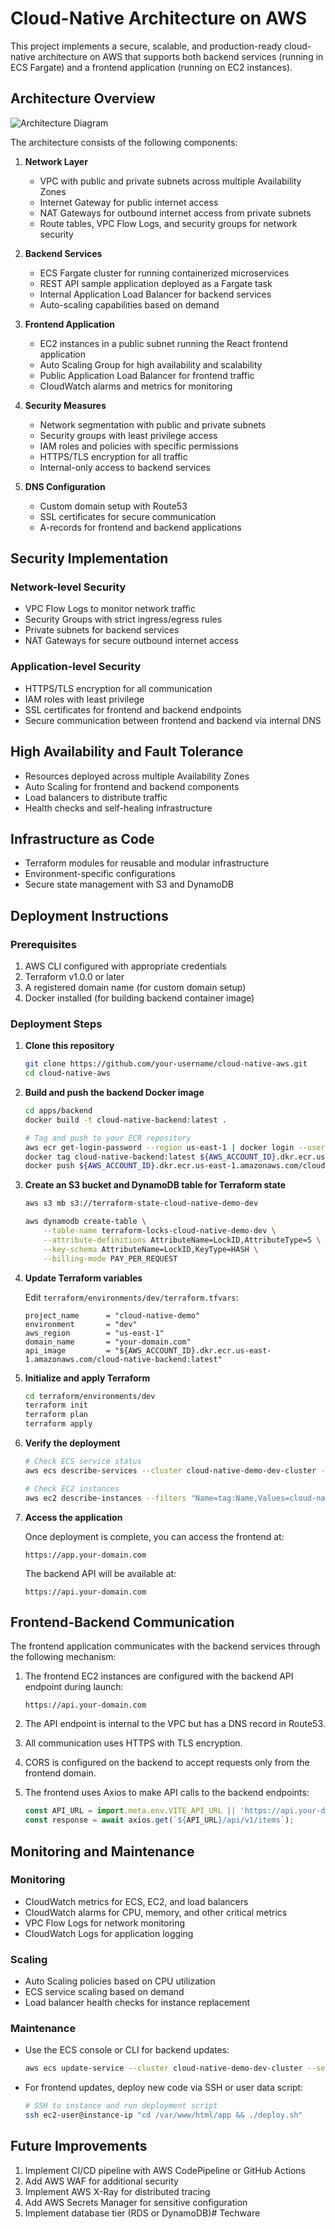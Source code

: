 # Cloud-Native Architecture on AWS

This project implements a secure, scalable, and production-ready cloud-native architecture on AWS that supports both backend services (running in ECS Fargate) and a frontend application (running on EC2 instances).

## Architecture Overview

![Architecture Diagram](architecture_diagram.png)

The architecture consists of the following components:

1. **Network Layer**
   - VPC with public and private subnets across multiple Availability Zones
   - Internet Gateway for public internet access
   - NAT Gateways for outbound internet access from private subnets
   - Route tables, VPC Flow Logs, and security groups for network security

2. **Backend Services**
   - ECS Fargate cluster for running containerized microservices
   - REST API sample application deployed as a Fargate task
   - Internal Application Load Balancer for backend services
   - Auto-scaling capabilities based on demand

3. **Frontend Application**
   - EC2 instances in a public subnet running the React frontend application
   - Auto Scaling Group for high availability and scalability
   - Public Application Load Balancer for frontend traffic
   - CloudWatch alarms and metrics for monitoring

4. **Security Measures**
   - Network segmentation with public and private subnets
   - Security groups with least privilege access
   - IAM roles and policies with specific permissions
   - HTTPS/TLS encryption for all traffic
   - Internal-only access to backend services

5. **DNS Configuration**
   - Custom domain setup with Route53
   - SSL certificates for secure communication
   - A-records for frontend and backend applications

## Security Implementation

### Network-level Security
- VPC Flow Logs to monitor network traffic
- Security Groups with strict ingress/egress rules
- Private subnets for backend services
- NAT Gateways for secure outbound internet access

### Application-level Security
- HTTPS/TLS encryption for all communication
- IAM roles with least privilege
- SSL certificates for frontend and backend endpoints
- Secure communication between frontend and backend via internal DNS

## High Availability and Fault Tolerance
- Resources deployed across multiple Availability Zones
- Auto Scaling for frontend and backend components
- Load balancers to distribute traffic
- Health checks and self-healing infrastructure

## Infrastructure as Code
- Terraform modules for reusable and modular infrastructure
- Environment-specific configurations
- Secure state management with S3 and DynamoDB

## Deployment Instructions

### Prerequisites
1. AWS CLI configured with appropriate credentials
2. Terraform v1.0.0 or later
3. A registered domain name (for custom domain setup)
4. Docker installed (for building backend container image)

### Deployment Steps

1. **Clone this repository**
   ```bash
   git clone https://github.com/your-username/cloud-native-aws.git
   cd cloud-native-aws
   ```

2. **Build and push the backend Docker image**
   ```bash
   cd apps/backend
   docker build -t cloud-native-backend:latest .
   
   # Tag and push to your ECR repository
   aws ecr get-login-password --region us-east-1 | docker login --username AWS --password-stdin ${AWS_ACCOUNT_ID}.dkr.ecr.us-east-1.amazonaws.com
   docker tag cloud-native-backend:latest ${AWS_ACCOUNT_ID}.dkr.ecr.us-east-1.amazonaws.com/cloud-native-backend:latest
   docker push ${AWS_ACCOUNT_ID}.dkr.ecr.us-east-1.amazonaws.com/cloud-native-backend:latest
   ```

3. **Create an S3 bucket and DynamoDB table for Terraform state**
   ```bash
   aws s3 mb s3://terraform-state-cloud-native-demo-dev
   
   aws dynamodb create-table \
       --table-name terraform-locks-cloud-native-demo-dev \
       --attribute-definitions AttributeName=LockID,AttributeType=S \
       --key-schema AttributeName=LockID,KeyType=HASH \
       --billing-mode PAY_PER_REQUEST
   ```

4. **Update Terraform variables**
   
   Edit `terraform/environments/dev/terraform.tfvars`:
   ```hcl
   project_name      = "cloud-native-demo"
   environment       = "dev"
   aws_region        = "us-east-1"
   domain_name       = "your-domain.com"
   api_image         = "${AWS_ACCOUNT_ID}.dkr.ecr.us-east-1.amazonaws.com/cloud-native-backend:latest"
   ```

5. **Initialize and apply Terraform**
   ```bash
   cd terraform/environments/dev
   terraform init
   terraform plan
   terraform apply
   ```

6. **Verify the deployment**
   ```bash
   # Check ECS service status
   aws ecs describe-services --cluster cloud-native-demo-dev-cluster --services cloud-native-demo-dev-api
   
   # Check EC2 instances
   aws ec2 describe-instances --filters "Name=tag:Name,Values=cloud-native-demo-dev-frontend"
   ```

7. **Access the application**
   
   Once deployment is complete, you can access the frontend at:
   ```
   https://app.your-domain.com
   ```

   The backend API will be available at:
   ```
   https://api.your-domain.com
   ```

## Frontend-Backend Communication

The frontend application communicates with the backend services through the following mechanism:

1. The frontend EC2 instances are configured with the backend API endpoint during launch:
   ```
   https://api.your-domain.com
   ```

2. The API endpoint is internal to the VPC but has a DNS record in Route53.

3. All communication uses HTTPS with TLS encryption.

4. CORS is configured on the backend to accept requests only from the frontend domain.

5. The frontend uses Axios to make API calls to the backend endpoints:
   ```javascript
   const API_URL = import.meta.env.VITE_API_URL || 'https://api.your-domain.com';
   const response = await axios.get(`${API_URL}/api/v1/items`);
   ```

## Monitoring and Maintenance

### Monitoring
- CloudWatch metrics for ECS, EC2, and load balancers
- CloudWatch alarms for CPU, memory, and other critical metrics
- VPC Flow Logs for network monitoring
- CloudWatch Logs for application logging

### Scaling
- Auto Scaling policies based on CPU utilization
- ECS service scaling based on demand
- Load balancer health checks for instance replacement

### Maintenance
- Use the ECS console or CLI for backend updates:
  ```bash
  aws ecs update-service --cluster cloud-native-demo-dev-cluster --service cloud-native-demo-dev-api --force-new-deployment
  ```

- For frontend updates, deploy new code via SSH or user data script:
  ```bash
  # SSH to instance and run deployment script
  ssh ec2-user@instance-ip "cd /var/www/html/app && ./deploy.sh"
  ```

## Future Improvements

1. Implement CI/CD pipeline with AWS CodePipeline or GitHub Actions
2. Add AWS WAF for additional security
3. Implement AWS X-Ray for distributed tracing
4. Add AWS Secrets Manager for sensitive configuration
5. Implement database tier (RDS or DynamoDB)# Techware
